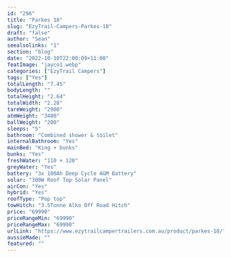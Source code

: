 ```yaml
---
id: "296"
title: "Parkes 18"
slug: "EzyTrail-Campers-Parkes-18"
draft: "false"
author: "Sean"
seealsolinks: "1"
section: "blog"
date: "2022-10-10T22:00:09+11:00"
featImage: "jayco1.webp"
categories: ["EzyTrail Campers"]
tags: ["Yes"]
totalLength: "7.45"
bodyLength: ""
totalHeight: "2.64"
totalWidth: "2.28"
tareWeight: "2900"
atmWeight: "3400"
ballWeight: "200"
sleeps: "5"
bathroom: "Combined shower & toilet"
internalBathroom: "Yes"
mainBed: "King + bunks"
bunks: "Yes"
freshWater: "110 + 120"
greyWater: "Yes"
battery: "3x 100Ah Deep Cycle AGM Battery"
solar: "300W Roof Top Solar Panel"
airCon: "Yes"
hybrid: "Yes"
roofType: "Pop top"
towHitch: "3.5Tonne Alko Off Road Hitch"
price: "69990"
priceRangeMin: "69990"
priceRangeMax: "69990"
urlLink: "https://www.ezytrailcampertrailers.com.au/product/parkes-18/"
aussieMade: ""
featured: ""
---
```

